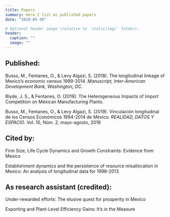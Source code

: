 ```yaml
---
title: Papers
summary: Here I list mi published papers
date: "2020-05-30"

# Optional header image (relative to `static/img/` folder).
header:
  caption: ""
  image: ""
---
```


## Published:

Busso, M., Fentanes, O., & Levy Algazi, S. (2018). The longitudinal linkage of Mexico’s economic census 1999-2014. *Manuscript, Inter-American Development Bank, Washington, DC.*

Blyde, J. S., & Fentanes, O. (2019). The Heterogeneous Impacts of Import Competition on Mexican Manufacturing Plants.

Busso, M., Fentanes, O., & Levy Algazi, S. (2019). Vinculación longitudinal de los Censos Económicos 1994-2014 de México. *REALIDAD, DATOS Y ESPACIO*. Vol. 10, Núm. 2, mayo-agosto, 2019

## Cited by:
Firm Size, Life Cycle Dynamics and Growth Constraints: Evidence from Mexico

Establishment dynamics and the persistence of resource misallocation in Mexico: An analysis of longitudinal data for 1998-2013

## As research assistant (credited):
Under-rewarded efforts: The elusive quest for prosperity in Mexico

Exporting and Plant-Level Efficiency Gains: It’s in the Measure
